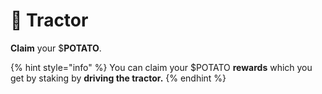 # 🚜 Tractor

**Claim** your $**POTATO**.

{% hint style="info" %}
You can claim your $POTATO **rewards** which you get by staking by **driving the tractor.**
{% endhint %}
